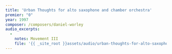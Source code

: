 ```yaml
---
title: 'Urban Thoughts for alto saxophone and chamber orchestra'
premier: "0"
year: 1997
composer: /composers/daniel-worley
audio_excerpts: 
  -
    notes: Movement III
    file: '{{ _site_root }}assets/audio/urban-thoughts-for-alto-saxophone-and-chamber-orchestra--movement-iii.mp3'
---
```


